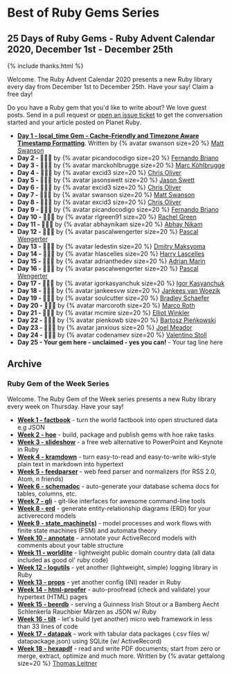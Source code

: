 # Best of Ruby Gems Series


## 25 Days of Ruby Gems - Ruby Advent Calendar 2020, December 1st - December 25th


{% include thanks.html %}


Welcome. The Ruby Advent Calendar 2020
presents a new Ruby library every day
from December 1st to December 25th.
Have your say! Claim a free day!

Do you have a Ruby gem that you'd like to write about?
We love guest posts. Send in a pull request or
[open an issue ticket](https://github.com/planetruby/gems/issues)
to get the conversation started and your article posted
on Planet Ruby.



- [**Day 1 - local_time Gem - Cache-Friendly and Timezone Aware Timestamp Formatting**](2020/01-local-time.md). Written by {% avatar swanson size=20 %} [Matt Swanson](https://github.com/swanson)
- **Day 2 - :gift::gift::gift:**    by {% avatar picandocodigo size=20 %} [Fernando Briano](https://github.com/picandocodigo)
- **Day 3 - :gift::gift::gift:**    by {% avatar marckohlbrugge size=20 %} [Marc Köhlbrugge](https://github.com/marckohlbrugge)
- **Day 4 - :gift::gift::gift:**    by {% avatar excid3 size=20 %} [Chris Oliver](https://github.com/excid3)
- **Day 5 - :gift::gift::gift:**    by {% avatar jasonswett size=20 %} [Jason Swett](https://github.com/jasonswett)
- **Day 6 - :gift::gift::gift:**    by {% avatar excid3 size=20 %} [Chris Oliver](https://github.com/excid3)
- **Day 7 - :gift::gift::gift:**    by {% avatar swanson size=20 %} [Matt Swanson](https://github.com/swanson)
- **Day 8 - :gift::gift::gift:**    by {% avatar excid3 size=20 %} [Chris Oliver](https://github.com/excid3)
- **Day 9 - :gift::gift::gift:**     by {% avatar picandocodigo size=20 %} [Fernando Briano](https://github.com/picandocodigo)
- **Day 10 - :gift::gift::gift:**    by {% avatar rlgreen91 size=20 %} [Rachel Green](https://github.com/rlgreen91)
- **Day 11 - :gift::gift::gift:**    by {% avatar abhaynikam size=20 %} [Abhay Nikam](https://github.com/abhaynikam)
- **Day 12 - :gift::gift::gift:**    by {% avatar pascalwengerter size=20 %} [Pascal Wengerter](https://github.com/pascalwengerter)
- **Day 13 - :gift::gift::gift:**    by {% avatar ledestin size=20 %} [Dmitry Maksyoma](https://github.com/ledestin)
- **Day 14 - :gift::gift::gift:**    by {% avatar hlascelles size=20 %} [Harry Lascelles](https://github.com/hlascelles)
- **Day 15 - :gift::gift::gift:**    by {% avatar adrianthedev size=20 %} [Adrian Marin](https://github.com/adrianthedev)
- **Day 16 - :gift::gift::gift:**    by {% avatar pascalwengerter size=20 %} [Pascal Wengerter](https://github.com/pascalwengerter)
- **Day 17 - :gift::gift::gift:**    by {% avatar igorkasyanchuk size=20 %} [Igor Kasyanchuk](https://github.com/igorkasyanchuk)
- **Day 18 - :gift::gift::gift:**    by {% avatar jankeesvw size=20 %} [Jankees van Woezik](https://github.com/jankeesvw)
- **Day 19 - :gift::gift::gift:**    by {% avatar soulcutter size=20 %} [Bradley Schaefer](https://github.com/soulcutter)
- **Day 20 - :gift::gift::gift:**    by {% avatar marcoroth size=20 %} [Marco Roth](https://github.com/marcoroth)
- **Day 21 - :gift::gift::gift:**    by {% avatar mcmire size=20 %} [Elliot Winkler](https://github.com/mcmire)
- **Day 22 - :gift::gift::gift:**    by {% avatar pienkowb size=20 %} [Bartosz Pieńkowski](https://github.com/pienkowb)
- **Day 23 - :gift::gift::gift:**    by {% avatar janxious size=20 %} [Joel Meador](https://github.com/janxious)
- **Day 24 - :gift::gift::gift:**    by {% avatar codenamev size=20 %} [Valentino Stoll](https://github.com/codenamev)
- **Day 25 - Your gem here - unclaimed - yes you can!** - Your tag line here

<!--
All the rest filled-in by {% avatar geraldb size=20 %} [Gerald Bauer](https://github.com/geraldb). Claim your day, yes you can!
-->


## Archive

### Ruby Gem of the Week Series

Welcome. The Ruby Gem of the Week series
presents a new Ruby library every week on Thursday.
Have your say!

<!--
Do you have a Ruby gem that you'd like to write about?
We love guest posts. Send in a pull request or
[open an issue ticket](https://github.com/planetruby/gems/issues)
to get the conversation started and your article posted on Planet Ruby.
-->

- [**Week 1 - factbook**](week/01-factbook.md) - turn the world factbook into open structured data e.g JSON
- [**Week 2 - hoe**](week/02-hoe.md) - build, package and publish gems with hoe rake tasks
- [**Week 3 - slideshow**](week/03-slideshow.md) - a free web alternative to PowerPoint and Keynote in Ruby
- [**Week 4 - kramdown**](week/04-kramdown.md) - turn easy-to-read and easy-to-write wiki-style plain text in markdown into hypertext
- [**Week 5 - feedparser**](week/05-feedparser.md) - web feed parser and normalizers (for RSS 2.0, Atom, n friends)
- [**Week 6 - schemadoc**](week/06-schemadoc.md) - auto-generate your database schema docs for tables, columns, etc.
- [**Week 7 - gli**](week/07-gli.md) - git-like interfaces for awesome command-line tools
- [**Week 8 - erd**](week/08-erd.md) - generate entity-relationship diagrams (ERD) for your activerecord models
- [**Week 9 - state_machine(s)**](week/09-state-machine.md) - model processes and work flows with finite state machines (FSM) and automata theory
- [**Week 10 - annotate**](week/10-annotate.md) - annotate your ActiveRecord models with comments about your table structure
- [**Week 11 - worldlite**](week/11-worldlite.md) - lightweight public domain country data (all data included as good ol' ruby code)
- [**Week 12 - logutils**](week/12-logutils.md) - yet another (lightweight, simple) logging library in Ruby
- [**Week 13 - props**](week/13-props.md) - yet another config (INI) reader in Ruby
- [**Week 14 - html-proofer**](week/14-html-proofer.md) - auto-proofread (check and validate) your hypertext (HTML) pages
- [**Week 15 - beerdb**](week/15-beerdb.md)  - serving a Guinness Irish Stout or a Bamberg Aecht Schlenkerla Rauchbier Märzen as JSON w/ Ruby
- [**Week 16 - tilt**](week/16-tilt.md) - let's build (yet another) micro web framework in less than 33 lines of code
- [**Week 17 - datapak**](week/17-datapak.md) - work with tabular data packages (.csv files w/ datapackage.json) using SQLite (w/ ActiveRecord)
- [**Week 18 - hexapdf**](week/18-hexapdf.md) - read and write PDF documents; start from zero or merge, extract, optimize and much more. Written by {% avatar gettalong size=20 %} [Thomas Leitner](https://rubygems.org/profiles/gettalong)


